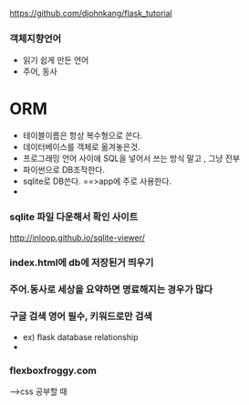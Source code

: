 https://github.com/djohnkang/flask_tutorial

### 객체지향언어
 - 읽기 쉽게 만든 언어
 - 주어, 동사

# ORM
 - 테이블이름은 항상 복수형으로 쓴다.
 - 데이터베이스를 객체로 옮겨놓은것.
 - 프로그래밍 언어 사이에 SQL을 넣어서 쓰는 방식 말고 , 그냥 전부 
 - 파이썬으로 DB조작한다.
 - sqlite로 DB쓴다.  ==>app에 주로 사용한다.
 - 
 


### sqlite 파일 다운해서 확인 사이트
http://inloop.github.io/sqlite-viewer/

### index.html에 db에 저장된거 띄우기 




### 주어.동사로 세상을 요약하면 명료해지는 경우가 많다

### 구글 검색 영어 필수, 키워드로만 검색
 - ex) flask database relationship
 - 
 

### flexboxfroggy.com
 -->css 공부할 때

